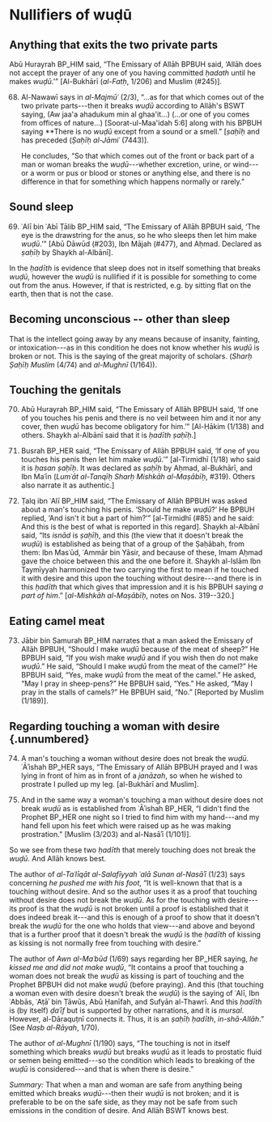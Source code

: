 


# Nullifiers of wuḍū

## Anything that exits the two private parts

Abū Hurayrah BP_HIM said, “The Emissary of Allāh BPBUH said, ‘Allāh does not
accept the prayer of any one of you having committed _ḥadath_ until he makes
_wuḍū_.’” [Al-Bukhārī (_al-Fatḥ_, 1/206) and Muslim (#245)].

68. Al-Nawawī says in _al-Majmūʿ_ (2/3), “...as for that which comes out of the
    two private parts---then it breaks _wuḍū_ according to Allāh's BSWT saying,
    (Aw jaa'a ahadukum min al ghaa'it...) (...or one of you comes from offices
    of nature...) [Soorat-ul-Maa'idah 5:6] along with his BPBUH saying **There
    is no _wuḍū_ except from a sound or a smell.” [_ṣaḥīḥ_ and has preceded
    (_Ṣaḥīḥ al-Jāmiʿ_ (7443)].

    He concludes, “So that which comes out of the front or back part of a man
    or woman breaks the _wuḍū_---whether excretion, urine, or wind---or a worm
    or pus or blood or stones or anything else, and there is no difference in
    that for something which happens normally or rarely.”

## Sound sleep

69. ʿAlī bin ʿAbī Ṭālib BP_HIM said, “The Emissary of Allāh BPBUH said, ‘The eye
    is the drawstring for the anus, so he who sleeps then let him make _wuḍū_.’”
    [Abū Dāwūd (#203), Ibn Mājah (#477), and Aḥmad. Declared as _ṣaḥīḥ_ by
    Shaykh al-Albānī].

In the _ḥadīth_ is evidence that sleep does not in itself something that breaks
_wuḍū_, however the _wuḍū_ is nullified if it is possible for something to come
out from the anus. However, if that is restricted, e.g. by sitting flat on the
earth, then that is not the case.

## Becoming unconscious -- other than sleep

That is the intellect going away by any means because of insanity, fainting,
or intoxication---as in this condition he does not know whether his _wuḍū_ is
broken or not. This is the saying of the great majority of scholars. (_Sharḥ
Ṣaḥīḥ Muslim_ (4/74) and _al-Mughnī_ (1/164)).

## Touching the genitals

70. Abū Hurayrah BP_HIM said, “The Emissary of Allāh BPBUH said, ‘If one of
you touches his penis and there is no veil between him and it nor any cover,
then _wuḍū_ has become obligatory for him.’” [Al-Ḥākim (1/138) and others.
Shaykh al-Albānī said that it is _ḥadīth ṣaḥīḥ_.]

<!-- TODO Fix the footnotes here -->

71. Busrah BP_HER said, “The Emissary of Allāh BPBUH said, ‘If one of you
touches his penis then let him make _wuḍū_.’” [al-Tirmidhī (1/18) who said it
is _ḥasan ṣaḥīḥ_. It was declared as _ṣaḥīḥ_ by Aḥmad, al-Bukhārī, and Ibn
Maʿīn (_Lumʿāt al-Tanqīḥ Sharḥ Mishkāh al-Maṣābīḥ_, #319). Others also narrate
it as authentic.]

72. Ṭalq ibn ʿAlī BP_HIM said, “The Emissary of Allāh BPBUH was asked about a
man's touching his penis. ‘Should he make _wuḍū_?’ He BPBUH replied, ‘And
isn't it but a part of him?’” [al-Tirmidhī (#85) and he said: And this is the
best of what is reported in this regard]. Shaykh al-Albānī said, “Its _isnād_
is _ṣaḥīḥ_, and this (the view that it doesn't break the _wuḍū_) is
established as being that of a group of the Ṣaḥābah, from them: Ibn Masʿūd,
ʿAmmār bin Yāsir, and because of these, Imam Aḥmad gave the choice between
this and the one before it. Shaykh al-Islām Ibn Taymīyyah harmonized the two
carrying the first to mean if he touched it with desire and this upon the
touching without desire---and there is in this _ḥadīth_ that which gives that
impression and it is his BPBUH saying _a part of him_.” [_al-Mishkāh
al-Maṣābīḥ_, notes on Nos. 319--320.]

## Eating camel meat

73. Jābir bin Samurah BP_HIM narrates that a man asked the Emissary of Allāh
BPBUH, “Should I make _wuḍū_ because of the meat of sheep?” He BPBUH said, “If
you wish make _wuḍū_ and if you wish then do not make _wuḍū_.” He said,
“Should I make _wuḍū_ from the meat of the camel?” He BPBUH said, “Yes, make
_wuḍū_ from the meat of the camel.” He asked, “May I pray in sheep-pens?” He
BPBUH said, “Yes.” He asked, “May I pray in the stalls of camels?” He BPBUH
said, “No.” [Reported by Muslim (1/189)].

## Regarding touching a woman with desire {.unnumbered}

74. A man's touching a woman without desire does not break the _wuḍū_.
ʿĀʾishah BP_HER says, “The Emissary of Allāh BPBUH prayed and I was lying in
front of him as in front of a _janāzah_, so when he wished to prostrate I
pulled up my leg. [al-Bukhārī and Muslim].

75. And in the same way a woman's touching a man without desire does not break
_wuḍū_ as is established from ʿĀʾishah BP_HER, “I didn't find the Prophet
BP_HER one night so I tried to find him with my hand---and my hand fell upon
his feet which were raised up as he was making prostration.” [Muslim (3/203)
and al-Nasāʾī (1/101)].

So we see from these two _ḥadīth_ that merely touching does not break the
_wuḍū_. And Allāh knows best.

The author of _al-Taʿlīqāt al-Salafīyyah ʿalā Sunan al-Nasāʾī_ (1/23) says
concerning _he pushed me with his foot_, “It is well-known that that is a
touching without desire. And so the author uses it as a proof that touching
without desire does not break the _wuḍū_. As for the touching with
desire---its proof is that the _wuḍū_ is not broken until a proof is
established that it does indeed break it---and this is enough of a proof to
show that it doesn't break the _wuḍū_ for the one who holds that view---and
above and beyond that is a further proof that it doesn't break the _wuḍū_ is
the _ḥadīth_ of kissing as kissing is not normally free from touching with
desire.”

The author of _Awn al-Maʿbūd_ (1/69) says regarding her BP_HER saying, _he
kissed me and did not make wuḍū_, “It contains a proof that touching a woman
does not break the _wuḍū_ as kissing is part of touching and the Prophet BPBUH
did not make _wuḍū_ (before praying). And this (that touching a woman even
with desire doesn't break the _wuḍū_) is the saying of ʿAlī, Ibn ʿAbbās, ʿAṭāʾ
bin Ṭāwūs, Abū Ḥanīfah, and Sufyān al-Thawrī. And this _ḥadīth_ is (by itself)
_ḍaʿīf_ but is supported by other narrations, and it is _mursal_. However,
al-Dāraquṭnī connects it. Thus, it is an _ṣaḥīḥ ḥadīth_, _in-shā-Allāh_.” (See
_Naṣb al-Rāyah_, 1/70).

The author of _al-Mughnī_ (1/190) says, “The touching is not in itself
something which breaks _wuḍū_ but breaks _wuḍū_ as it leads to prostatic
fluid or semen being emitted---so the condition which leads to breaking of the
_wuḍū_ is considered---and that is when there is desire.”

_Summary:_ That when a man and woman are safe from anything being emitted
which breaks _wuḍū_---then their _wuḍū_ is not broken; and it is preferable to
be on the safe side, as they may not be safe from such emissions in the
condition of desire. And Allāh BSWT knows best.
